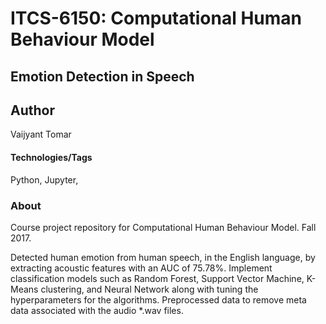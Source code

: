 # ITCS-6150: Computational Human Behaviour Model

## Emotion Detection in Speech

## Author
Vaijyant Tomar

#### Technologies/Tags
Python, Jupyter, 

### About
Course project repository for Computational Human Behaviour Model. Fall 2017.

Detected human emotion from human speech, in the English language, by extracting acoustic features with an AUC of 75.78%. Implement classification models such as Random Forest, Support Vector Machine, K-Means clustering, and Neural Network along with tuning the hyperparameters for the algorithms. Preprocessed data to remove meta data associated with the audio *.wav files.
